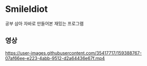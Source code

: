 # SmileIdiot
공부 삼아 자바로 만들어본 재밌는 프로그램

## 영상
https://user-images.githubusercontent.com/35417717/159388767-07af66ee-e223-4abb-9512-d2a64436e67f.mp4


